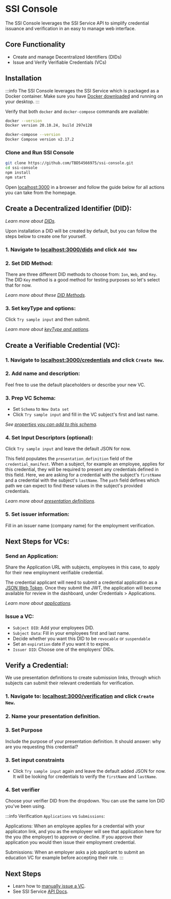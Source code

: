 # SSI Console

The SSI Console leverages the SSI Service API to simplify credential issuance and verification in an easy to manage web interface.

## Core Functionality
- Create and manage Decentralized Identifiers (DIDs)
- Issue and Verify Verifiable Credentials (VCs)

## Installation
:::info
The SSI Console leverages the SSI Service which is packaged as a Docker container. Make sure you have [Docker downloaded](https://www.docker.com/products/docker-desktop/) and running on your desktop.
:::

Verify that both `docker` and `docker-compose` commands are available:
```bash
docker --version
Docker version 20.10.24, build 297e128

docker-compose --version
Docker Compose version v2.17.2
```

### Clone and Run SSI Console
```bash
git clone https://github.com/TBD54566975/ssi-console.git
cd ssi-console
npm install
npm start
```

Open [localhost:3000](http://localhost:3000/) in a browser and follow the guide below for all actions you can take from the homepage.

## Create a Decentralized Identifier (DID):
_Learn more about [DIDs](https://developer.tbd.website/docs/web5/learn/decentralized-identifiers)._

Upon installation a DID will be created by default, but you can follow the steps below to create one for yourself.

### 1. Navigate to [localhost:3000/dids](http://localhost:3000/dids) and click `Add New`

### 2. Set DID Method:
There are three different DID methods to choose from: `Ion`, `Web`, and `Key`. The DID `Key` method is a good method for testing purposes so let's select that for now.

_Learn more about these [DID Methods](https://developer.tbd.website/docs/web5/learn/decentralized-identifiers/#methods)._

### 3. Set keyType and options:
Click `Try sample input` and then submit.

_Learn more about [keyType and options](https://developer.tbd.website/docs/apis/ssi-service/#tag/DecentralizedIdentityAPI/paths/~1v1~1dids~1%7Bmethod%7D/put)._

<!-- TODO:
- Refresh page and you should see your new DID listed under the `All DIDs` index. -->

## Create a Verifiable Credential (VC):
### 1. Navigate to [localhost:3000/credentials](localhost:3000/credentials) and click `Create New`.

### 2. Add name and description:
Feel free to use the default placeholders or describe your new VC.

### 3. Prep VC Schema:
- Set `Schema` to `New Data set`
- Click `Try sample input` and fill in the VC subject's first and last name.

_See [properties you can add to this schema](https://developer.tbd.website/docs/apis/ssi-service#tag/SchemaAPI)._

### 4. Set Input Descriptors (optional):
Click `Try sample input` and leave the default JSON for now.

This field populates the `presentation_definition` field of the `credential_manifest`. When a subject, for example an employee, applies for this credential, they will be required to present any credentials defined in this field. Here, we are asking for a credential with the subject's `firstName` and a credential with the subject's `lastName`. The `path` field defines which path we can expect to find these values in the subject's provided credentials.

_Learn more about [presentation definitions](https://developer.tbd.website/docs/apis/ssi-service#tag/PresentationDefinitionAPI/paths/~1v1~1presentations~1definitions/put)._

### 5. Set issuer information:
Fill in an issuer name (company name) for the employment verification.

## Next Steps for VCs:
### Send an Application:
Share the Application URL with subjects, employees in this case, to apply for their new employment verifiable credential.

The credential applicant will need to submit a credential application as a [JSON Web Token](https://jwt.io/). Once they submit the JWT, the application will become available for review in the dashboard, under Credentials > Applications.

_Learn more about [applications](https://developer.tbd.website/docs/apis/ssi-service/#tag/ApplicationAPI/paths/~1v1~1manifests~1applications/put)._

<!-- TODO: The Application URL opens up to a hardcoded KYC Credential application in the console app, Kirah going to work on. -->

### Issue a VC:
  - `Subject DID`: Add your employees DID.
  - `Subject Data`: Fill in your employees first and last name.
  - Decide whether you want this DID to be `revocable` or `suspendable`
  - Set an `expiration` date if you want it to expire.
  - `Issuer DID`: Choose one of the employers' DIDs.

## Verify a Credential:

We use presentation definitions to create submission links, through which subjects can submit their relevant credentials for verification.

### 1. Navigate to: [localhost:3000/verification](localhost:3000/verification) and click `Create New`.
### 2. Name your presentation definition.
### 3. Set Purpose
Include the purpose of your presentation definition. It should answer: why are you requesting this credential?

### 3. Set input constraints
- Click `Try sample input` again and leave the default added JSON for now.
It will be looking for credentials to verify the `firstName` and `lastName`.

### 4. Set verifier
Choose your verifier DID from the dropdown. You can use the same Ion DID you've been using.

:::info
Verification `Applications` vs `Submissions`:

Applications: When an employee applies for a credential with your applicaton link, and you as the employeer will see that application here for the you (the employer) to approve or decline. If you approve their application you would then issue their employment credential.

Submissions: When an employer asks a job applicant to submit an education VC for example before accepting their role.
:::

## Next Steps
- Learn how to [manually issue a VC](https://developer.tbd.website/blog/issue-verifiable-credential-manually/).
- See SSI Service [API Docs](https://developer.tbd.website/docs/apis/ssi-service).
